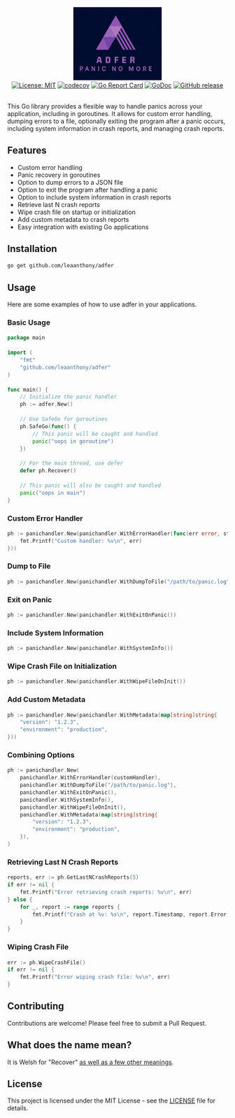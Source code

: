 
<div align="center">
    <img src="logo.png" width="40%"/>
    <br/>
    <a href="https://opensource.org/licenses/MIT"><img src="https://img.shields.io/badge/License-MIT-yellow.svg" alt="License: MIT"></a>
    <a href="https://codecov.io/gh/leaanthony/adfer"><img src="https://codecov.io/gh/leaanthony/adfer/branch/main/graph/badge.svg" alt="codecov"></a>
    <a href="https://goreportcard.com/report/github.com/leaanthony/adfer"><img src="https://goreportcard.com/badge/github.com/leaanthony/adfer" alt="Go Report Card"></a>
    <a href="https://godoc.org/github.com/leaanthony/adfer"><img src="https://godoc.org/github.com/leaanthony/adfer?status.svg" alt="GoDoc"></a>
    <a href="https://GitHub.com/leaanthony/adfer/releases/"><img src="https://img.shields.io/github/release/leaanthony/adfer.svg" alt="GitHub release"></a>
</div>
<br/>

This Go library provides a flexible way to handle panics across your application, including in goroutines. 
It allows for custom error handling, dumping errors to a file, optionally exiting the program after a panic occurs, 
including system information in crash reports, and managing crash reports.

## Features

- Custom error handling
- Panic recovery in goroutines
- Option to dump errors to a JSON file
- Option to exit the program after handling a panic
- Option to include system information in crash reports
- Retrieve last N crash reports
- Wipe crash file on startup or initialization
- Add custom metadata to crash reports
- Easy integration with existing Go applications

## Installation

```bash
go get github.com/leaanthony/adfer
```

## Usage

Here are some examples of how to use adfer in your applications.

### Basic Usage

```go
package main

import (
    "fmt"
    "github.com/leaanthony/adfer"
)

func main() {
    // Initialize the panic handler
    ph := adfer.New()

    // Use SafeGo for goroutines
    ph.SafeGo(func() {
        // This panic will be caught and handled
        panic("oops in goroutine")
    })

    // For the main thread, use defer
    defer ph.Recover()

    // This panic will also be caught and handled
    panic("oops in main")
}
```

### Custom Error Handler

```go
ph := panichandler.New(panichandler.WithErrorHandler(func(err error, stack []byte) {
    fmt.Printf("Custom handler: %v\n", err)
}))
```

### Dump to File

```go
ph := panichandler.New(panichandler.WithDumpToFile("/path/to/panic.log"))
```

### Exit on Panic

```go
ph := panichandler.New(panichandler.WithExitOnPanic())
```

### Include System Information

```go
ph := panichandler.New(panichandler.WithSystemInfo())
```

### Wipe Crash File on Initialization

```go
ph := panichandler.New(panichandler.WithWipeFileOnInit())
```

### Add Custom Metadata

```go
ph := panichandler.New(panichandler.WithMetadata(map[string]string{
    "version": "1.2.3",
    "environment": "production",
}))
```

### Combining Options

```go
ph := panichandler.New(
    panichandler.WithErrorHandler(customHandler),
    panichandler.WithDumpToFile("/path/to/panic.log"),
    panichandler.WithExitOnPanic(),
    panichandler.WithSystemInfo(),
    panichandler.WithWipeFileOnInit(),
    panichandler.WithMetadata(map[string]string{
        "version": "1.2.3",
        "environment": "production",
    }),
)
```

### Retrieving Last N Crash Reports

```go
reports, err := ph.GetLastNCrashReports(5)
if err != nil {
    fmt.Printf("Error retrieving crash reports: %v\n", err)
} else {
    for _, report := range reports {
        fmt.Printf("Crash at %v: %s\n", report.Timestamp, report.Error)
    }
}
```

### Wiping Crash File

```go
err := ph.WipeCrashFile()
if err != nil {
    fmt.Printf("Error wiping crash file: %v\n", err)
}
```

## Contributing

Contributions are welcome! Please feel free to submit a Pull Request.

## What does the name mean?

It is Welsh for "Recover" [as well as a few other meanings](https://en.wiktionary.org/wiki/adfer).

## License

This project is licensed under the MIT License - see the [LICENSE](LICENSE) file for details.
